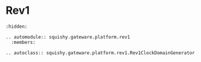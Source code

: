 # Rev1

```{toctree}
:hidden:
```

```{eval-rst}
.. automodule:: squishy.gateware.platform.rev1
  :members:

.. autoclass:: squishy.gateware.platform.rev1.Rev1ClockDomainGenerator

```

